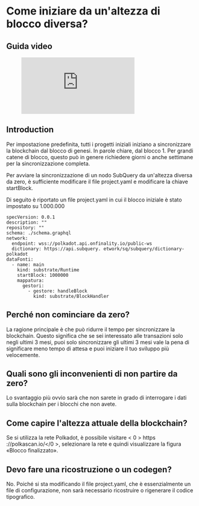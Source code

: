 # Come iniziare da un'altezza di blocco diversa?

## Guida video

<figure class="video_container">
  <iframe src="https://www.youtube.com/embed/ZiNSXDMHmBk" frameborder="0" allowfullscreen="true"></iframe>
</figure>

## Introduction

Per impostazione predefinita, tutti i progetti iniziali iniziano a sincronizzare la blockchain dal blocco di genesi. In parole chiare, dal blocco 1. Per grandi catene di blocco, questo può in genere richiedere giorni o anche settimane per la sincronizzazione completa.

Per avviare la sincronizzazione di un nodo SubQuery da un'altezza diversa da zero, è sufficiente modificare il file project.yaml e modificare la chiave startBlock.

Di seguito è riportato un file project.yaml in cui il blocco iniziale è stato impostato su 1.000.000

```shell
specVersion: 0.0.1
description: ""
repository: ""
schema: ./schema.graphql
network:
  endpoint: wss://polkadot.api.onfinality.io/public-ws
  dictionary: https://api.subquery. etwork/sq/subquery/dictionary-polkadot
dataFonti:
  - name: main
    kind: substrate/Runtime
    startBlock: 1000000
    mappatura:
      gestori:
        - gestore: handleBlock
          kind: substrate/BlockHandler
```

## Perché non cominciare da zero?

La ragione principale è che può ridurre il tempo per sincronizzare la blockchain. Questo significa che se sei interessato alle transazioni solo negli ultimi 3 mesi, puoi solo sincronizzare gli ultimi 3 mesi vale la pena di significare meno tempo di attesa e puoi iniziare il tuo sviluppo più velocemente.

## Quali sono gli inconvenienti di non partire da zero?

Lo svantaggio più ovvio sarà che non sarete in grado di interrogare i dati sulla blockchain per i blocchi che non avete.

## Come capire l'altezza attuale della blockchain?

Se si utilizza la rete Polkadot, è possibile visitare < 0 > https ://polkascan.io/</0 >, selezionare la rete e quindi visualizzare la figura «Blocco finalizzato».

## Devo fare una ricostruzione o un codegen?

No. Poiché si sta modificando il file project.yaml, che è essenzialmente un file di configurazione, non sarà necessario ricostruire o rigenerare il codice tipografico.
